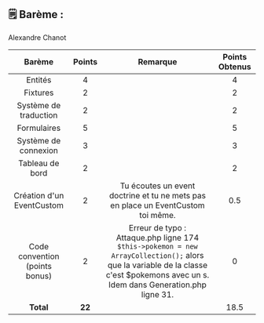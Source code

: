 ## 🗒️ Barème :

Alexandre Chanot

| **Barème**                           | **Points**| **Remarque**                               |**Points Obtenus**|
| :-----------------------------------:| :-------: | :-------------------------------------:    |:-:|
| Entités                              |     4     |                                            | 4 |
| Fixtures                             |     2     |                                            | 2 |
| Système de traduction                |     2     |                                            | 2 |
| Formulaires                          |     5     |                                            | 5 |
| Système de connexion                 |     3     |                                            | 3 |
| Tableau de bord                      |     2     |                                            | 2 |
| Création d'un EventCustom            |     2     | Tu écoutes un event doctrine et tu ne mets pas en place un EventCustom toi même.| 0.5 |
| Code convention (points bonus)       |     2     | Erreur de typo : Attaque.php ligne 174 ```$this->pokemon = new ArrayCollection();``` alors que la variable de la classe c'est $pokemons avec un s. Idem dans Generation.php ligne 31.| 0 |
| **Total**                            |   **22**  |                                            | 18.5 |